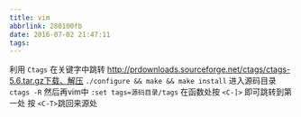 ```yaml
---
title: vim
abbrlink: 280100fb
date: 2016-07-02 21:47:11
tags:
---
```

利用 `Ctags` 在关键字中跳转
http://prdownloads.sourceforge.net/ctags/ctags-5.6.tar.gz下载、解压
`./configure && make && make install`
进入源码目录 `ctags -R` 
然后再vim中 `:set tags=源码目录/tags`
在函数处按 `<C-]>` 即可跳转到第一处 按 `<C-T>`跳回来源处
